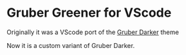 # Gruber Greener for VScode
Originally it was a VScode port of the [Gruber Darker](https://github.com/rexim/gruber-darker-theme) theme

Now it is a custom variant of Gruber Darker.